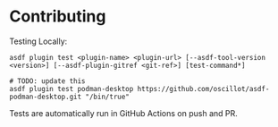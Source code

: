 # Contributing

Testing Locally:

```shell
asdf plugin test <plugin-name> <plugin-url> [--asdf-tool-version <version>] [--asdf-plugin-gitref <git-ref>] [test-command*]

# TODO: update this
asdf plugin test podman-desktop https://github.com/oscillot/asdf-podman-desktop.git "/bin/true"
```

Tests are automatically run in GitHub Actions on push and PR.
